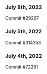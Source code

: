 ### July 8th, 2022

Commit #29267

### July 5th, 2022

Commit #314353


### July 4th, 2022

Commit #72281
